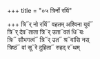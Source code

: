 +++
title = "०५ त्रिर्नो रयिं"

+++
त्रि᳓र् नो रयिं᳓ वहतम् अश्विना युवं᳓  
त्रि᳓र् देव᳓ताता त्रि᳓र् उता᳓वतं धि᳓यः  
त्रिः᳓ सौभगत्वं᳓ त्रि᳓र् उत᳓ श्र᳓वांसि नस्  
त्रिष्ठं᳓ वां सू᳓रे दुहिता᳓ रुहद् र᳓थम्
